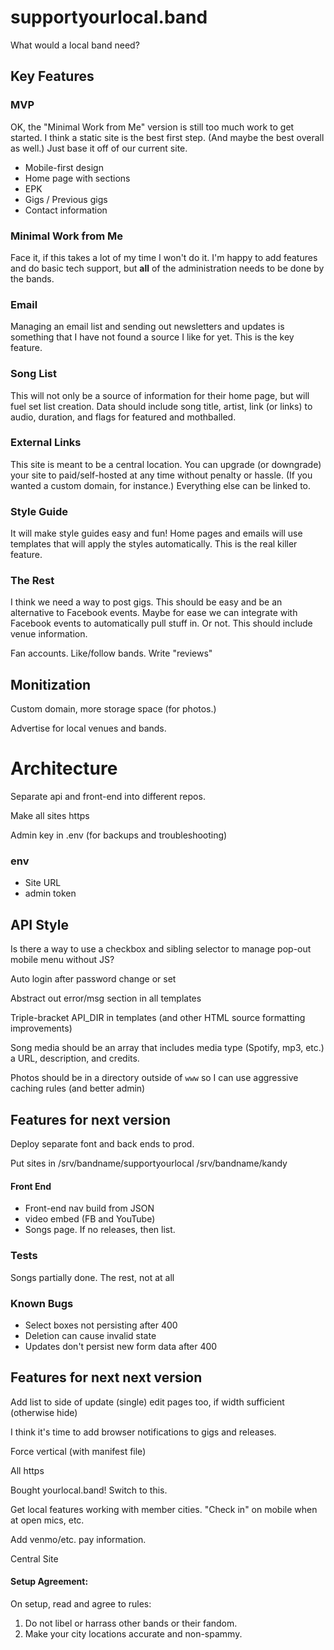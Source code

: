 # supportyourlocal.band

What would a local band need?

## Key Features

### MVP

OK, the "Minimal Work from Me" version is still too much work to get started. I think a static site is the best first step. (And maybe the best overall as well.) Just base it off of our current site.

* Mobile-first design
* Home page with sections
* EPK
* Gigs / Previous gigs
* Contact information

### Minimal Work from Me

Face it, if this takes a lot of my time I won't do it. I'm happy to add features and do basic tech support, but **all** of the administration needs to be done by the bands.

### Email

Managing an email list and sending out newsletters and updates is something that I have not found a source I like for yet. This is the key feature.

### Song List

This will not only be a source of information for their home page, but will fuel set list creation. Data should include song title, artist, link (or links) to audio, duration, and flags for featured and mothballed.

### External Links

This site is meant to be a central location. You can upgrade (or downgrade) your site to paid/self-hosted at any time without penalty or hassle. (If you wanted a custom domain, for instance.) Everything else can be linked to.

### Style Guide

It will make style guides easy and fun! Home pages and emails will use templates that will apply the styles automatically. This is the real killer feature.

### The Rest

I think we need a way to post gigs. This should be easy and be an alternative to Facebook events. Maybe for ease we can integrate with Facebook events to automatically pull stuff in. Or not. This should include venue information.

Fan accounts. Like/follow bands. Write "reviews"

## Monitization

Custom domain, more storage space (for photos.)

Advertise for local venues and bands.

# Architecture

Separate api and front-end into different repos.

Make all sites https

Admin key in .env (for backups and troubleshooting)

### env

* Site URL
* admin token

## API Style

Is there a way to use a checkbox and sibling selector to manage pop-out mobile menu without JS?

Auto login after password change or set

Abstract out error/msg section in all templates

Triple-bracket API_DIR in templates (and other HTML source formatting improvements)

Song media should be an array that includes media type (Spotify, mp3, etc.) a URL, description, and credits.

Photos should be in a directory outside of `www` so I can use aggressive caching rules (and better admin)

## Features for next version

Deploy separate font and back ends to prod.

Put sites in /srv/bandname/supportyourlocal /srv/bandname/kandy

#### Front End

* Front-end nav build from JSON
* video embed (FB and YouTube)
* Songs page. If no releases, then list.

### Tests

Songs partially done. The rest, not at all

### Known Bugs

* Select boxes not persisting after 400
* Deletion can cause invalid state
* Updates don't persist new form data after 400

## Features for next next version

Add list to side of update (single) edit pages too, if width sufficient (otherwise hide)

I think it's time to add browser notifications to gigs and releases.

Force vertical (with manifest file)

All https

Bought yourlocal.band! Switch to this.

Get local features working with member cities. "Check in" on mobile when at open mics, etc.

Add venmo/etc. pay information.

Central Site

#### Setup Agreement:

On setup, read and agree to rules:

1. Do not libel or harrass other bands or their fandom.
2. Make your city locations accurate and non-spammy.
